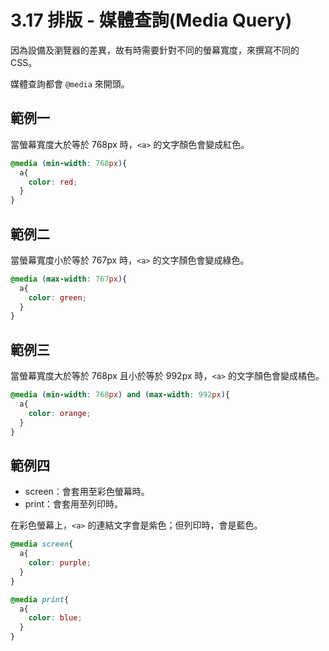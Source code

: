 # 3.17 排版 - 媒體查詢\(Media Query\)

因為設備及瀏覽器的差異，故有時需要針對不同的螢幕寬度，來撰寫不同的 CSS。

媒體查詢都會 `@media` 來開頭。

## 範例一

當螢幕寬度大於等於 768px 時，`<a>` 的文字顏色會變成紅色。

```css
@media (min-width: 768px){
  a{
    color: red;
  }
}
```

## 範例二

當螢幕寬度小於等於 767px 時，`<a>` 的文字顏色會變成綠色。

```css
@media (max-width: 767px){
  a{
    color: green;
  }
}
```

## 範例三

當螢幕寬度大於等於 768px 且小於等於 992px 時，`<a>` 的文字顏色會變成橘色。

```css
@media (min-width: 768px) and (max-width: 992px){
  a{
    color: orange;
  }
}
```

## 範例四

* screen：會套用至彩色螢幕時。
* print：會套用至列印時。



在彩色螢幕上，`<a>` 的連結文字會是紫色；但列印時，會是藍色。

```css
@media screen{
  a{
    color: purple;
  }
}

@media print{
  a{
    color: blue;
  }
}
```



